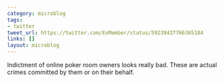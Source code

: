 ```yaml
---
category: microblog
tags:
- twitter
tweet_url: https://twitter.com/ExMember/status/59239437766365184
links: []
layout: microblog
---
```

Indictment of online poker room owners looks really bad. These are actual crimes committed by them or on their behalf.
